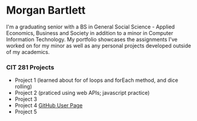 # Morgan Bartlett

I'm a graduating senior with a BS in General Social Science - Applied Economics, Business and Society in addition to a minor in Computer Information Technology. My portfolio showcases the assignments I've worked on for my minor as well as any personal projects developed outside of my academics.

### CIT 281 Projects
- Project 1 (learned about for of loops and forEach method, and dice rolling)
- Project 2 (praticed using web APIs; javascript practice)
- Project 3
- Project 4 [GitHub User Page](https://morgankb17.github.io/)
- Project 5
